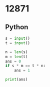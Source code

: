 # 12871

## Python

```python
s = input()
t = input()

n = len(s)
m = len(t)
ans = 0
if s * m == t * n:
    ans = 1

print(ans)

```
